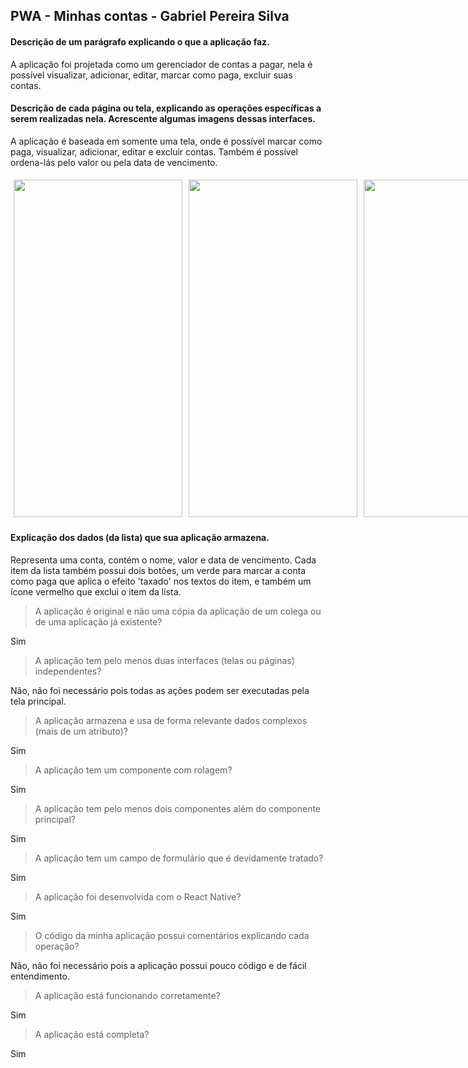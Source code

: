 ## PWA - Minhas contas - Gabriel Pereira Silva
#### Descrição de um parágrafo explicando o que a aplicação faz.
A aplicação foi projetada como um gerenciador de contas a pagar, nela é possível visualizar, adicionar, editar, marcar como paga, excluir suas contas.

####  Descrição de cada página ou tela, explicando as operações específicas a serem realizadas nela. Acrescente algumas imagens dessas interfaces.

A aplicação é baseada em somente uma tela, onde é possível marcar como paga, visualizar, adicionar, editar e excluir contas. Também é possível ordena-lás pelo valor ou pela data de vencimento.

<div style="width: 100%; display: flex; align-items: center; justify-content: space-evenly;">  
<img style="margin: 5px" src="https://raw.githubusercontent.com/gabeps2/Projeto-1---Aplica-o-web-progressiva/master/preview/minhas-contas%20(1).jpg" width="270" height="540">
<img style="margin: 5px" src="https://raw.githubusercontent.com/gabeps2/Projeto-1---Aplica-o-web-progressiva/master/preview/minhas-contas%20(2).jpg" width="270" height="540">
<img style="margin: 5px" src="https://raw.githubusercontent.com/gabeps2/Projeto-1---Aplica-o-web-progressiva/master/preview/minhas-contas%20(3).jpg" width="270" height="540">
<img style="margin: 5px"src="https://raw.githubusercontent.com/gabeps2/Projeto-1---Aplica-o-web-progressiva/master/preview/minhas-contas%20(4).jpg" width="270" height="540">
</div>  

#### Explicação dos dados (da lista) que sua aplicação armazena.
Representa uma conta, contém o nome, valor e data de vencimento. Cada item da lista também possui dois botões, um verde para marcar a conta como paga que aplica o efeito 'taxado' nos textos do item, e também um ícone vermelho que exclui o item da lista.

>A aplicação é original e não uma cópia da aplicação de um colega ou de uma aplicação já existente?

Sim

>A aplicação tem pelo menos duas interfaces (telas ou páginas) independentes?

Não, não foi necessário pois todas as ações podem ser executadas pela tela principal.

>A aplicação armazena e usa de forma relevante dados complexos (mais de um atributo)?

Sim

>A aplicação tem um componente com rolagem?

Sim

>A aplicação tem pelo menos dois componentes além do componente principal?

Sim

>A aplicação tem um campo de formulário que é devidamente tratado?

Sim

>A aplicação foi desenvolvida com o React Native?

Sim

>O código da minha aplicação possui comentários explicando cada operação?

Não, não foi necessário pois a aplicação possui pouco código e de fácil entendimento.

>A aplicação está funcionando corretamente?

Sim

> A aplicação está completa?

Sim

